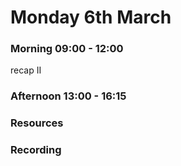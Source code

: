 # Monday 6th March

### Morning 09:00 - 12:00
 recap II

### Afternoon 13:00 - 16:15



### Resources



### Recording
